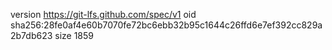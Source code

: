 version https://git-lfs.github.com/spec/v1
oid sha256:28fe0af4e60b7070fe72bc6ebb32b95c1644c26ffd6e7ef392cc829a2b7db623
size 1859
